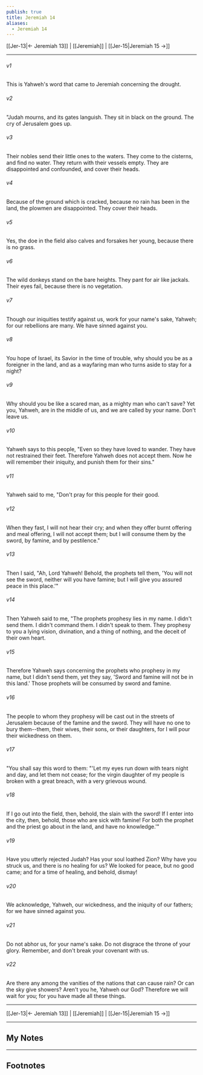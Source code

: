 ```yaml
---
publish: true
title: Jeremiah 14
aliases:
  - Jeremiah 14
---
```


[[Jer-13|← Jeremiah 13]] | [[Jeremiah]] | [[Jer-15|Jeremiah 15 →]]
***



###### v1 
This is Yahweh's word that came to Jeremiah concerning the drought. 

###### v2 
"Judah mourns, and its gates languish. They sit in black on the ground. The cry of Jerusalem goes up. 

###### v3 
Their nobles send their little ones to the waters. They come to the cisterns, and find no water. They return with their vessels empty. They are disappointed and confounded, and cover their heads. 

###### v4 
Because of the ground which is cracked, because no rain has been in the land, the plowmen are disappointed. They cover their heads. 

###### v5 
Yes, the doe in the field also calves and forsakes her young, because there is no grass. 

###### v6 
The wild donkeys stand on the bare heights. They pant for air like jackals. Their eyes fail, because there is no vegetation. 

###### v7 
Though our iniquities testify against us, work for your name's sake, Yahweh; for our rebellions are many. We have sinned against you. 

###### v8 
You hope of Israel, its Savior in the time of trouble, why should you be as a foreigner in the land, and as a wayfaring man who turns aside to stay for a night? 

###### v9 
Why should you be like a scared man, as a mighty man who can't save? Yet you, Yahweh, are in the middle of us, and we are called by your name. Don't leave us. 

###### v10 
Yahweh says to this people, "Even so they have loved to wander. They have not restrained their feet. Therefore Yahweh does not accept them. Now he will remember their iniquity, and punish them for their sins." 

###### v11 
Yahweh said to me, "Don't pray for this people for their good. 

###### v12 
When they fast, I will not hear their cry; and when they offer burnt offering and meal offering, I will not accept them; but I will consume them by the sword, by famine, and by pestilence." 

###### v13 
Then I said, "Ah, Lord Yahweh! Behold, the prophets tell them, 'You will not see the sword, neither will you have famine; but I will give you assured peace in this place.'" 

###### v14 
Then Yahweh said to me, "The prophets prophesy lies in my name. I didn't send them. I didn't command them. I didn't speak to them. They prophesy to you a lying vision, divination, and a thing of nothing, and the deceit of their own heart. 

###### v15 
Therefore Yahweh says concerning the prophets who prophesy in my name, but I didn't send them, yet they say, 'Sword and famine will not be in this land.' Those prophets will be consumed by sword and famine. 

###### v16 
The people to whom they prophesy will be cast out in the streets of Jerusalem because of the famine and the sword. They will have no one to bury them--them, their wives, their sons, or their daughters, for I will pour their wickedness on them. 

###### v17 
"You shall say this word to them: "'Let my eyes run down with tears night and day, and let them not cease; for the virgin daughter of my people is broken with a great breach, with a very grievous wound. 

###### v18 
If I go out into the field, then, behold, the slain with the sword! If I enter into the city, then, behold, those who are sick with famine! For both the prophet and the priest go about in the land, and have no knowledge.'" 

###### v19 
Have you utterly rejected Judah? Has your soul loathed Zion? Why have you struck us, and there is no healing for us? We looked for peace, but no good came; and for a time of healing, and behold, dismay! 

###### v20 
We acknowledge, Yahweh, our wickedness, and the iniquity of our fathers; for we have sinned against you. 

###### v21 
Do not abhor us, for your name's sake. Do not disgrace the throne of your glory. Remember, and don't break your covenant with us. 

###### v22 
Are there any among the vanities of the nations that can cause rain? Or can the sky give showers? Aren't you he, Yahweh our God? Therefore we will wait for you; for you have made all these things.

***
[[Jer-13|← Jeremiah 13]] | [[Jeremiah]] | [[Jer-15|Jeremiah 15 →]]

---
## My Notes

---
## Footnotes